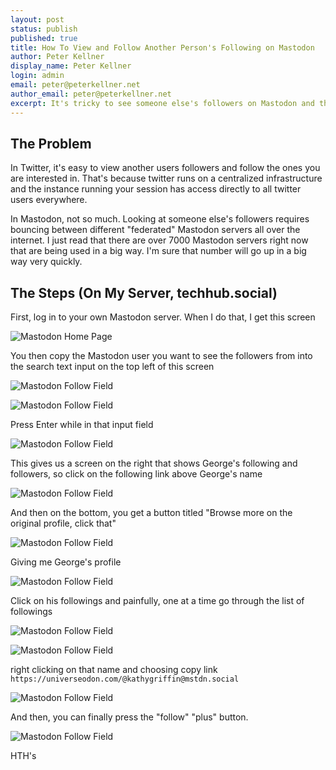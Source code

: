 ```yaml
---
layout: post
status: publish
published: true
title: How To View and Follow Another Person's Following on Mastodon
author: Peter Kellner
display_name: Peter Kellner
login: admin
email: peter@peterkellner.net
author_email: peter@peterkellner.net
excerpt: It's tricky to see someone else's followers on Mastodon and then follow those you are interested in. In this article I'll give an explanation around how I do that with my particular server.<a rel="me" href="https://techhub.social/@pkellner">@pkellner@techhub.social</a>. So far it's looking good. A lot more to learn about it.
---
```


## The Problem

In Twitter, it's easy to view another users followers and follow the ones you are interested in. That's because
twitter runs on a centralized infrastructure and the instance running your session has access directly to all
twitter users everywhere.

In Mastodon, not so much. Looking at someone else's followers requires bouncing between different "federated" Mastodon servers
all over the internet. I just read that there are over 7000 Mastodon servers right now that are being used in a big way. I'm sure that
number will go up in a big way very quickly.

## The Steps (On My Server, techhub.social)

First, log in to your own Mastodon server.  When I do that, I get this screen


![Mastodon Home Page](https://raw.githubusercontent.com/pkellner/pkellner/gh-pages/blogimages/2022-11-19-find-someone-elses-followers-on-mastodon/homescreen.png)

You then copy the Mastodon user you want to see the followers from into the search text input on the top left of this screen

![Mastodon Follow Field](https://raw.githubusercontent.com/pkellner/pkellner/gh-pages/blogimages/2022-11-19-find-someone-elses-followers-on-mastodon/follow1.png)

![Mastodon Follow Field](https://raw.githubusercontent.com/pkellner/pkellner/gh-pages/blogimages/2022-11-19-find-someone-elses-followers-on-mastodon/follow2.png)

Press Enter while in that input field

![Mastodon Follow Field](https://raw.githubusercontent.com/pkellner/pkellner/gh-pages/blogimages/2022-11-19-find-someone-elses-followers-on-mastodon/follow3.png)

This gives us a screen on the right that shows George's following and followers, so click on the following link above George's name

![Mastodon Follow Field](https://raw.githubusercontent.com/pkellner/pkellner/gh-pages/blogimages/2022-11-19-find-someone-elses-followers-on-mastodon/follow4.png)

And then on the bottom, you get a button titled "Browse more on the original profile, click that"

![Mastodon Follow Field](https://raw.githubusercontent.com/pkellner/pkellner/gh-pages/blogimages/2022-11-19-find-someone-elses-followers-on-mastodon/follow5.png)

Giving me George's profile

![Mastodon Follow Field](https://raw.githubusercontent.com/pkellner/pkellner/gh-pages/blogimages/2022-11-19-find-someone-elses-followers-on-mastodon/follow6.png)

Click on his followings and painfully, one at a time go through the list of followings

![Mastodon Follow Field](https://raw.githubusercontent.com/pkellner/pkellner/gh-pages/blogimages/2022-11-19-find-someone-elses-followers-on-mastodon/follow7.png)



![Mastodon Follow Field](https://raw.githubusercontent.com/pkellner/pkellner/gh-pages/blogimages/2022-11-19-find-someone-elses-followers-on-mastodon/follow8.png)

right clicking on that name and choosing copy link `https://universeodon.com/@kathygriffin@mstdn.social`

![Mastodon Follow Field](https://raw.githubusercontent.com/pkellner/pkellner/gh-pages/blogimages/2022-11-19-find-someone-elses-followers-on-mastodon/follow9.png)

And then, you can finally press the "follow" "plus" button.

![Mastodon Follow Field](https://raw.githubusercontent.com/pkellner/pkellner/gh-pages/blogimages/2022-11-19-find-someone-elses-followers-on-mastodon/follow10.png)

HTH's






